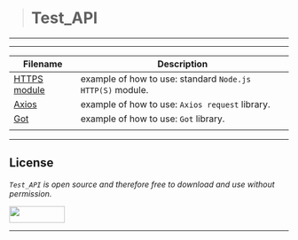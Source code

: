 > # Test_API
---
---
| **Filename** | **Description** |
|---|---|
| [HTTPS module](./HTTPS_module/)  | example of how to use: standard `Node.js HTTP(S)` module.  |
| [Axios](./Axios/) | example of how to use: `Axios request` library.  |
| [Got](./Got/) | example of how to use: `Got` library. |
|  |   |
---

## License
*`Test_API` is open source and therefore free to download and use without permission.*

<a href="url"><img src="https://www.holbertonschool.com/holberton-logo.png" align="middle" width="100" height="30"></a>

---